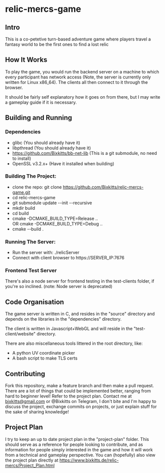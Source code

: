 # relic-mercs-game

## Intro
This is a co-petetive turn-based adventure game where players travel a fantasy world to be the
first ones to find a lost relic

## How It Works
To play the game, you would run the backend server on a machine to
which every participant has network access
(Note, the server is currently only written for Linux x86_64).
The clients all then connect to
it through the browser.

It should be fairly self explanatory how it goes on from there,
but I may write a gameplay guide if it is necessary.

## Building and Running
### Dependencies
- glibc                                  (You should already have it)
- libpthread                             (You should already have it)
- https://github.com/Bixkitts/bb-net-lib (This is a git submodule, no need to install)
- OpenSSL v3.2.x+                        (Have it installed when building)
### Building The Project:
- clone the repo: 
  git clone https://github.com/Bixkitts/relic-mercs-game.git
- cd relic-mercs-game
- git submodule update --init --recursive
- mkdir build
- cd build
- cmake -DCMAKE_BUILD_TYPE=Release .. <br/>OR cmake -DCMAKE_BUILD_TYPE=Debug ..
- cmake --build .
### Running The Server:
- Run the server with: ./relicServer
- Connect with client browser to https://SERVER_IP:7676
### Frontend Test Server
There's also a node server for frontend testing in the test-clients folder, if you're so inclined.
(note: Node server is deprecated)

## Code Organisation
The game server is written in C, and resides in the "source" directory and
depends on the libraries in the "dependencies" directory.

The client is written in Javascript+WebGL and will reside in the "test-client/website" directory.

There are also miscellaneous tools littered in the root directory,
like:
 - A python UV coordinate picker
 - A bash script to make TLS certs

## Contributing
Fork this repository, make a feature branch and
then make a pull request.
There are a lot of things that could be implemented better,
ranging from hard to beginner level!
Refer to the project plan.
Contact me at bixkitts@gmail.com or @Bixkitts on Telegram,
I don't bite and I'm happy to discuss the project,
exchange commits on projects, or just explain stuff
for the sake of sharing knowledge!

## Project Plan
I try to keep an up to date project plan in the "project-plan"
folder.
This should serve as a reference for people looking to contribute,
and as information for people simply interested in the game and how
it will work from a technical and gameplay perspective.
You can (hopefully) also view the project plan directly at https://www.bixkitts.de/relic-mercs/Project_Plan.html

